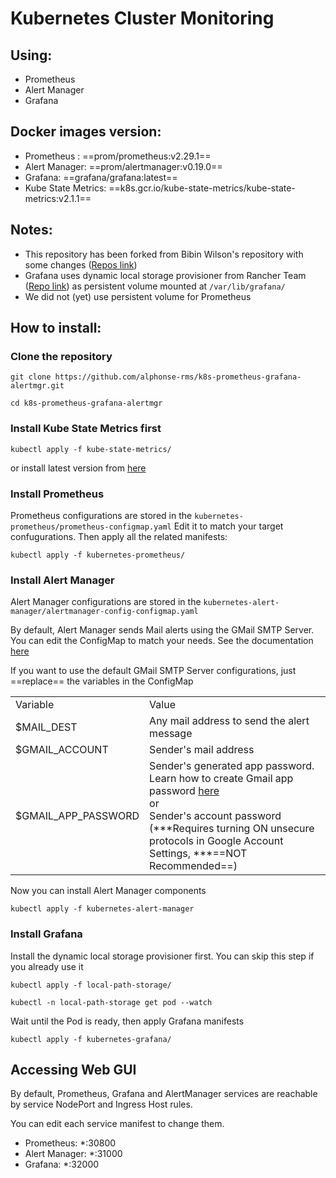 # Kubernetes Cluster Monitoring

## Using:

- Prometheus
- Alert Manager
- Grafana

## Docker images version:

- Prometheus : ==prom/prometheus:v2.29.1==
- Alert Manager: ==prom/alertmanager:v0.19.0==
- Grafana: ==grafana/grafana:latest==
- Kube State Metrics: ==k8s.gcr.io/kube-state-metrics/kube-state-metrics:v2.1.1==

## Notes:

- This repository has been forked from Bibin Wilson's repository with some changes ([Repos link](https://github.com/bibinwilson/))
- Grafana uses dynamic local storage provisioner from Rancher Team ([Repo link](https://github.com/rancher/local-path-provisioner)) as persistent volume mounted at `/var/lib/grafana/`
- We did not (yet) use persistent volume for Prometheus

## How to install:

### Clone the repository

`git clone https://github.com/alphonse-rms/k8s-prometheus-grafana-alertmgr.git`

`cd k8s-prometheus-grafana-alertmgr`

### Install Kube State Metrics first

`kubectl apply -f kube-state-metrics/`

or install latest version from [here](https://github.com/kubernetes/kube-state-metrics/tree/master/examples/standard)

### Install Prometheus

Prometheus configurations are stored in the `kubernetes-prometheus/prometheus-configmap.yaml` Edit it to match your target confugurations. Then apply all the related manifests:

`kubectl apply -f kubernetes-prometheus/`

### Install Alert Manager

Alert Manager configurations are stored in the `kubernetes-alert-manager/alertmanager-config-configmap.yaml`

By default, Alert Manager sends Mail alerts using the GMail SMTP Server. You can edit the ConfigMap to match your needs. See the documentation [here](https://prometheus.io/docs/alerting/latest/configuration/)

If you want to use the default GMail SMTP Server configurations, just ==replace== the variables in the ConfigMap

|     |     |
| --- | --- |
| Variable | Value |
| $MAIL_DEST | Any mail address to send the alert message |
| $GMAIL_ACCOUNT | Sender's mail address |
| $GMAIL\_APP\_PASSWORD | Sender's generated app password. Learn how to create Gmail app password [here](https://support.google.com/accounts/answer/185833)<br>or<br>Sender's account password (\*\*\*Requires turning ON unsecure protocols in Google Account Settings, \*\*\*==NOT Recommended==) |

Now you can install Alert Manager components

`kubectl apply -f kubernetes-alert-manager`

### Install Grafana

Install the dynamic local storage provisioner first. You can skip this step if you already use it

`kubectl apply -f local-path-storage/`

`kubectl -n local-path-storage get pod --watch`

Wait until the Pod is ready, then apply Grafana manifests

`kubectl apply -f kubernetes-grafana/`

## Accessing Web GUI

By default, Prometheus, Grafana and AlertManager services are reachable by service NodePort and Ingress Host rules.

You can edit each service manifest to change them.

- Prometheus: *:30800
- Alert Manager: *:31000
- Grafana: *:32000
